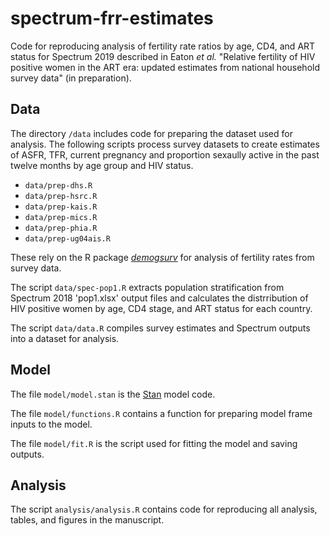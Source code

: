 # spectrum-frr-estimates
Code for reproducing analysis of fertility rate ratios by age, CD4, and ART status for Spectrum 2019 described in Eaton _et al._ "Relative fertility of HIV positive women in the ART era: updated estimates from national household survey data" (in preparation).


## Data

The directory `/data` includes code for preparing the dataset used for analysis. The following scripts process survey datasets to create estimates of ASFR, TFR, current pregnancy and proportion sexaully active in the past twelve months by age group and HIV status.
* `data/prep-dhs.R`
* `data/prep-hsrc.R`
* `data/prep-kais.R`
* `data/prep-mics.R`
* `data/prep-phia.R`
* `data/prep-ug04ais.R`

These rely on the R package [_demogsurv_](http://github.com/mrc-ide/demogsurv/) for analysis of fertility rates from survey data.

The script `data/spec-pop1.R` extracts population stratification from Spectrum 2018 'pop1.xlsx' output files and calculates the distrribution of HIV positive women by age, CD4 stage, and ART status for each country.

The script `data/data.R` compiles survey estimates and Spectrum outputs into a dataset for analysis.

## Model

The file `model/model.stan` is the [Stan](https://mc-stan.org) model code.

The file `model/functions.R` contains a function for preparing model frame inputs to the model.

The file `model/fit.R` is the script used for fitting the model and saving outputs.

## Analysis

The script `analysis/analysis.R` contains code for reproducing all analysis, tables, and figures in the manuscript.
